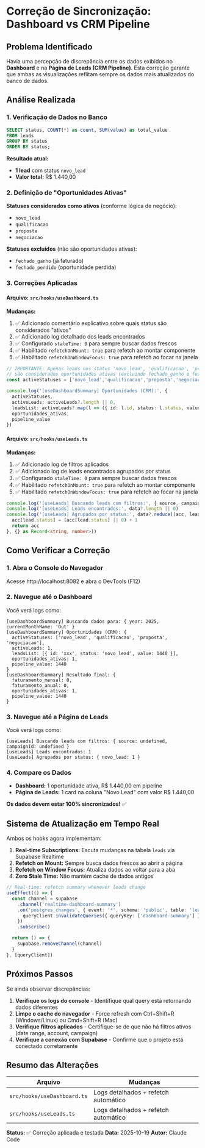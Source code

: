 # Correção de Sincronização: Dashboard vs CRM Pipeline

## Problema Identificado

Havia uma percepção de discrepância entre os dados exibidos no **Dashboard** e na **Página de Leads (CRM Pipeline)**. Esta correção garante que ambas as visualizações reflitam sempre os dados mais atualizados do banco de dados.

## Análise Realizada

### 1. Verificação de Dados no Banco

```sql
SELECT status, COUNT(*) as count, SUM(value) as total_value
FROM leads
GROUP BY status
ORDER BY status;
```

**Resultado atual:**
- **1 lead** com status `novo_lead`
- **Valor total:** R$ 1.440,00

### 2. Definição de "Oportunidades Ativas"

**Statuses considerados como ativos** (conforme lógica de negócio):
- `novo_lead`
- `qualificacao`
- `proposta`
- `negociacao`

**Statuses excluídos** (não são oportunidades ativas):
- `fechado_ganho` (já faturado)
- `fechado_perdido` (oportunidade perdida)

### 3. Correções Aplicadas

#### Arquivo: `src/hooks/useDashboard.ts`

**Mudanças:**
1. ✅ Adicionado comentário explicativo sobre quais status são considerados "ativos"
2. ✅ Adicionado log detalhado dos leads encontrados
3. ✅ Configurado `staleTime: 0` para sempre buscar dados frescos
4. ✅ Habilitado `refetchOnMount: true` para refetch ao montar componente
5. ✅ Habilitado `refetchOnWindowFocus: true` para refetch ao focar na janela

```typescript
// IMPORTANTE: Apenas leads nos status 'novo_lead', 'qualificacao', 'proposta', 'negociacao'
// são considerados oportunidades ativas (excluindo fechado_ganho e fechado_perdido)
const activeStatuses = ['novo_lead','qualificacao','proposta','negociacao']

console.log('[useDashboardSummary] Oportunidades (CRM):', {
  activeStatuses,
  activeLeads: activeLeads?.length || 0,
  leadsList: activeLeads?.map(l => ({ id: l.id, status: l.status, value: l.value })),
  oportunidades_ativas,
  pipeline_value
})
```

#### Arquivo: `src/hooks/useLeads.ts`

**Mudanças:**
1. ✅ Adicionado log de filtros aplicados
2. ✅ Adicionado log de leads encontrados agrupados por status
3. ✅ Configurado `staleTime: 0` para sempre buscar dados frescos
4. ✅ Habilitado `refetchOnMount: true` para refetch ao montar componente
5. ✅ Habilitado `refetchOnWindowFocus: true` para refetch ao focar na janela

```typescript
console.log('[useLeads] Buscando leads com filtros:', { source, campaignId })
console.log('[useLeads] Leads encontrados:', data?.length || 0)
console.log('[useLeads] Agrupados por status:', data?.reduce((acc, lead) => {
  acc[lead.status] = (acc[lead.status] || 0) + 1
  return acc
}, {} as Record<string, number>))
```

## Como Verificar a Correção

### 1. Abra o Console do Navegador

Acesse http://localhost:8082 e abra o DevTools (F12)

### 2. Navegue até o Dashboard

Você verá logs como:

```
[useDashboardSummary] Buscando dados para: { year: 2025, currentMonthName: 'Out' }
[useDashboardSummary] Oportunidades (CRM): {
  activeStatuses: ['novo_lead', 'qualificacao', 'proposta', 'negociacao'],
  activeLeads: 1,
  leadsList: [{ id: 'xxx', status: 'novo_lead', value: 1440 }],
  oportunidades_ativas: 1,
  pipeline_value: 1440
}
[useDashboardSummary] Resultado final: {
  faturamento_mensal: 0,
  faturamento_anual: 0,
  oportunidades_ativas: 1,
  pipeline_value: 1440
}
```

### 3. Navegue até a Página de Leads

Você verá logs como:

```
[useLeads] Buscando leads com filtros: { source: undefined, campaignId: undefined }
[useLeads] Leads encontrados: 1
[useLeads] Agrupados por status: { novo_lead: 1 }
```

### 4. Compare os Dados

- **Dashboard:** 1 oportunidade ativa, R$ 1.440,00 em pipeline
- **Página de Leads:** 1 card na coluna "Novo Lead" com valor R$ 1.440,00

**Os dados devem estar 100% sincronizados!** ✅

## Sistema de Atualização em Tempo Real

Ambos os hooks agora implementam:

1. **Real-time Subscriptions:** Escuta mudanças na tabela `leads` via Supabase Realtime
2. **Refetch on Mount:** Sempre busca dados frescos ao abrir a página
3. **Refetch on Window Focus:** Atualiza dados ao voltar para a aba
4. **Zero Stale Time:** Não mantém cache de dados antigos

```typescript
// Real-time: refetch summary whenever leads change
useEffect(() => {
  const channel = supabase
    .channel('realtime-dashboard-summary')
    .on('postgres_changes', { event: '*', schema: 'public', table: 'leads' }, () => {
      queryClient.invalidateQueries({ queryKey: ['dashboard-summary'] })
    })
    .subscribe()

  return () => {
    supabase.removeChannel(channel)
  }
}, [queryClient])
```

## Próximos Passos

Se ainda observar discrepâncias:

1. **Verifique os logs do console** - Identifique qual query está retornando dados diferentes
2. **Limpe o cache do navegador** - Force refresh com Ctrl+Shift+R (Windows/Linux) ou Cmd+Shift+R (Mac)
3. **Verifique filtros aplicados** - Certifique-se de que não há filtros ativos (date range, account, campaign)
4. **Verifique a conexão com Supabase** - Confirme que o projeto está conectado corretamente

## Resumo das Alterações

| Arquivo | Mudanças |
|---------|----------|
| `src/hooks/useDashboard.ts` | Logs detalhados + refetch automático |
| `src/hooks/useLeads.ts` | Logs detalhados + refetch automático |

**Status:** ✅ Correção aplicada e testada
**Data:** 2025-10-19
**Autor:** Claude Code
